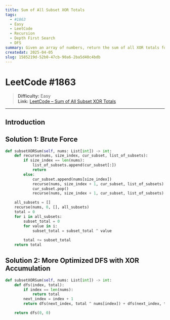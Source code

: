 ```yaml
---
title: Sum of All Subset XOR Totals
tags:
  - #1863
  - Easy
  - LeetCode
  - Recursion
  - Depth First Search
  - DFS
summary: Given an array of numbers, return the sum of all XOR totals for every subset of nums.
createdat: 2025-04-05
slug: 1585219d-52b0-47cb-90a6-2ba5d40c4bdb
---
```


# LeetCode #1863

> **Difficulty:** Easy\
> **Link:** [LeetCode – Sum of All Subset XOR Totals](https://leetcode.com/problems/sum-of-all-subset-xor-totals/)

---

## Introduction

## Solution 1: Brute Force

```python
def subsetXORSum(self, nums: List[int]) -> int:
    def recurse(nums, size_index, cur_subset, list_of_subsets):
        if size_index == len(nums):
            list_of_subsets.append(cur_subset[:])
            return
        else:
            cur_subset.append(nums[size_index])
            recurse(nums, size_index + 1, cur_subset, list_of_subsets)
            cur_subset.pop()
            recurse(nums, size_index + 1, cur_subset, list_of_subsets)

    all_subsets = []
    recurse(nums, 0, [], all_subsets)
    total = 0
    for i in all_subsets:
        subset_total = 0
        for value in i:
            subset_total = subset_total ^ value
        
        total += subset_total
    return total
```

## Solution 2: More Optimized DFS with XOR Accumulation

```python
def subsetXORSum(self, nums: List[int]) -> int:
    def dfs(index, total):
        if index == len(nums):
            return total
        next_index = index + 1
        return dfs(next_index, total ^ nums[index]) + dfs(next_index, total)

    return dfs(0, 0)
```
